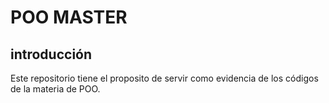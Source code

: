 # POO MASTER

## introducción

Este repositorio tiene el proposito de servir como evidencia de los códigos de la materia de POO.
